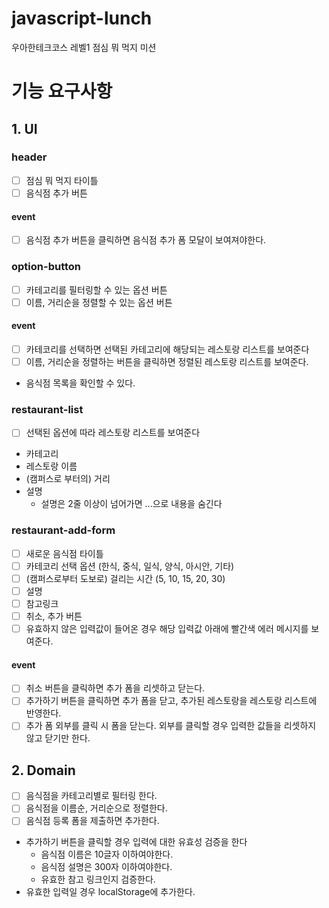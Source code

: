 # javascript-lunch

우아한테크코스 레벨1 점심 뭐 먹지 미션

# 기능 요구사항

## 1. UI

### header

- [ ] 점심 뭐 먹지 타이틀
- [ ] 음식점 추가 버튼

#### event

- [ ] 음식점 추가 버튼을 클릭하면 음식점 추가 폼 모달이 보여져야한다.

### option-button

- [ ] 카테고리를 필터링할 수 있는 옵션 버튼
- [ ] 이름, 거리순을 정렬할 수 있는 옵션 버튼

#### event

- [ ] 카테코리를 선택하면 선택된 카테고리에 해당되는 레스토랑 리스트를 보여준다
- [ ] 이름, 거리순을 정렬하는 버튼을 클릭하면 정렬된 레스토랑 리스트를 보여준다.

- 음식점 목록을 확인할 수 있다.

### restaurant-list

- [ ] 선택된 옵션에 따라 레스토랑 리스트를 보여준다

- 카테고리
- 레스토랑 이름
- (캠퍼스로 부터의) 거리
- 설명
  - 설명은 2줄 이상이 넘어가면 ...으로 내용을 숨긴다

### restaurant-add-form

- [ ] 새로운 음식점 타이틀
- [ ] 카테코리 선택 옵션 (한식, 중식, 일식, 양식, 아시안, 기타)
- [ ] (캠퍼스로부터 도보로) 걸리는 시간 (5, 10, 15, 20, 30)
- [ ] 설명
- [ ] 참고링크
- [ ] 취소, 추가 버튼
- [ ] 유효하지 않은 입력값이 들어온 경우 해당 입력값 아래에 빨간색 에러 메시지를 보여준다.

#### event

- [ ] 취소 버튼을 클릭하면 추가 폼을 리셋하고 닫는다.
- [ ] 추가하기 버튼을 클릭하면 추가 폼을 닫고, 추가된 레스토랑을 레스토랑 리스트에 반영한다.
- [ ] 추가 폼 외부를 클릭 시 폼을 닫는다. 외부를 클릭할 경우 입력한 값들을 리셋하지 않고 닫기만 한다.

## 2. Domain

- [ ] 음식점을 카테고리별로 필터링 한다.
- [ ] 음식점을 이름순, 거리순으로 정렬한다.
- [ ] 음식점 등록 폼을 제출하면 추가한다.
- 추가하기 버튼을 클릭할 경우 입력에 대한 유효성 검증을 한다
  - 음식점 이름은 10글자 이하여야한다.
  - 음식점 설명은 300자 이하여야한다.
  - 유효한 참고 링크인지 검증한다.
- 유효한 입력일 경우 localStorage에 추가한다.
